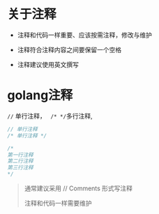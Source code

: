 # 关于注释

- 注释和代码一样重要、应该按需注释，修改与维护

- 注释符合注释内容之间要保留一个空格
- 注释建议使用英文撰写

# golang注释

`//` 单行注释， ` /* */`多行注释, 

```go
// 单行注释
/* 单行注释 */

/*
第一行注释
第二行注释
第三行注释
*/
```

> 通常建议采用 // Comments 形式写注释
>
> 注释和代码一样需要维护
